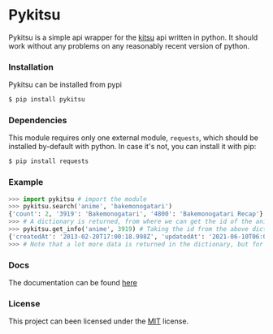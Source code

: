 # Pykitsu

Pykitsu is a simple api wrapper for the [kitsu](https://kitsu.io/explore/anime) api written in python. It should work without any problems on any reasonably recent version of python.

### Installation
Pykitsu can be installed from pypi
```bash
$ pip install pykitsu
```

### Dependencies
This module requires only one external module, `requests`, which should be installed by-default with python. In case it's not, you can install it with pip:
```bash
$ pip install requests
```

### Example
```py
>>> import pykitsu # import the module
>>> pykitsu.search('anime', 'bakemonogatari')
{'count': 2, '3919': 'Bakemonogatari', '4800': 'Bakemonogatari Recap'}
>>> # A dictionary is returned, from where we can get the id of the anime
>>> pykitsu.get_info('anime', 3919) # Taking the id from the above dictionary
{'createdAt': '2013-02-20T17:00:18.998Z', 'updatedAt': '2021-06-10T06:00:15.132Z', 'slug': 'bakemonogatari', 'synopsis': '#long description', 'coverImageTopOffset': 20, 'titles': {'en': 'Bakemonogatari', 'en_jp': 'Bakemonogatari', 'ja_jp': '化物語'}, 'canonicalTitle': 'Bakemonogatari', 'abbreviatedTitles': ['Ghostory']}
>>> # Note that a lot more data is returned in the dictionary, but for the sake of keeping it simple, the dictionary has been truncated here
```

### Docs
The documentation can be found [here](https://github.com/MetaStag/Pykitsu/wiki)

### License
This project can been licensed under the [MIT](https://github.com/MetaStag/Pykitsu/blob/main/LICENSE) license.
